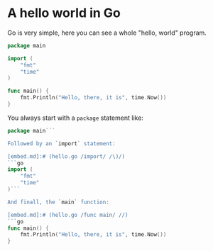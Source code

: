 # A hello world in Go

Go is very simple, here you can see a whole "hello, world" program.

[embed.md]:# (hello.go)
```go
package main

import (
	"fmt"
	"time"
)

func main() {
	fmt.Println("Hello, there, it is", time.Now())
}
```

You always start with a `package` statement like:

[embed.md]:# (hello.go /pack/)
```go
package main```

Followed by an `import` statement:

[embed.md]:# (hello.go /import/ /\)/)
```go
import (
	"fmt"
	"time"
)```

And finall, the `main` function:

[embed.md]:# (hello.go /func main/ //)
```go
func main() {
	fmt.Println("Hello, there, it is", time.Now())
}
```
